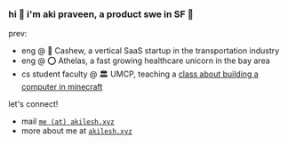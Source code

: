 ### hi 🌊 i'm aki praveen, a product swe in SF 🌉

prev: 
* eng @ 🚚 Cashew, a vertical SaaS startup in the transportation industry
* eng @ ⭕️ Athelas, a fast growing healthcare unicorn in the bay area
* cs student faculty @ 🏛️ UMCP, teaching a [class about building a computer in minecraft](https://www.cs.umd.edu/class/spring2020/cmsc389E/)

let's connect!
* mail [`me (at) akilesh.xyz`](me@akilesh.xyz)
* more about me at [`akilesh.xyz`](https://akilesh.xyz)
